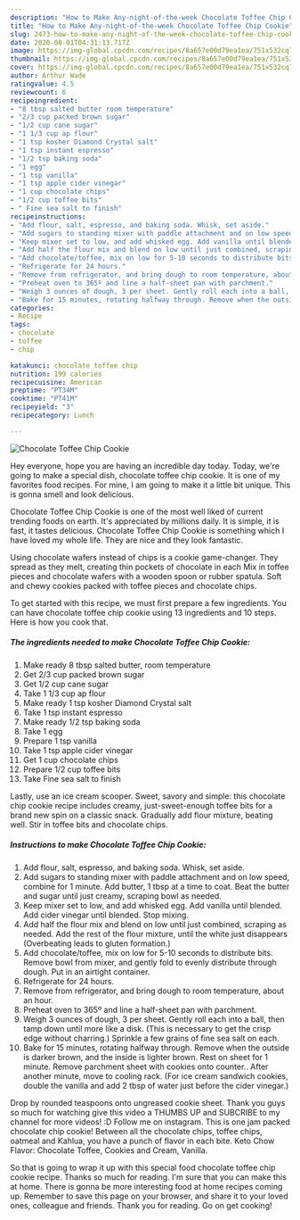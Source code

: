 ```yaml
---
description: "How to Make Any-night-of-the-week Chocolate Toffee Chip Cookie"
title: "How to Make Any-night-of-the-week Chocolate Toffee Chip Cookie"
slug: 2473-how-to-make-any-night-of-the-week-chocolate-toffee-chip-cookie
date: 2020-08-01T04:31:13.717Z
image: https://img-global.cpcdn.com/recipes/8a657e00d79ea1ea/751x532cq70/chocolate-toffee-chip-cookie-recipe-main-photo.jpg
thumbnail: https://img-global.cpcdn.com/recipes/8a657e00d79ea1ea/751x532cq70/chocolate-toffee-chip-cookie-recipe-main-photo.jpg
cover: https://img-global.cpcdn.com/recipes/8a657e00d79ea1ea/751x532cq70/chocolate-toffee-chip-cookie-recipe-main-photo.jpg
author: Arthur Wade
ratingvalue: 4.5
reviewcount: 6
recipeingredient:
- "8 tbsp salted butter room temperature"
- "2/3 cup packed brown sugar"
- "1/2 cup cane sugar"
- "1 1/3 cup ap flour"
- "1 tsp kosher Diamond Crystal salt"
- "1 tsp instant espresso"
- "1/2 tsp baking soda"
- "1 egg"
- "1 tsp vanilla"
- "1 tsp apple cider vinegar"
- "1 cup chocolate chips"
- "1/2 cup toffee bits"
- " Fine sea salt to finish"
recipeinstructions:
- "Add flour, salt, espresso, and baking soda. Whisk, set aside."
- "Add sugars to standing mixer with paddle attachment and on low speed, combine for 1 minute. Add butter, 1 tbsp at a time to coat. Beat the butter and sugar until just creamy, scraping bowl as needed."
- "Keep mixer set to low, and add whisked egg. Add vanilla until blended. Add cider vinegar until blended. Stop mixing."
- "Add half the flour mix and blend on low until just combined, scraping as needed. Add the rest of the flour mixture, until the white just disappears (Overbeating leads to gluten formation.)"
- "Add chocolate/toffee, mix on low for 5-10 seconds to distribute bits. Remove bowl from mixer, and gently fold to evenly distribute through dough. Put in an airtight container."
- "Refrigerate for 24 hours."
- "Remove from refrigerator, and bring dough to room temperature, about an hour."
- "Preheat oven to 365º and line a half-sheet pan with parchment."
- "Weigh 3 ounces of dough, 3 per sheet. Gently roll each into a ball, then tamp down until more like a disk. (This is necessary to get the crisp edge without charring.) Sprinkle a few grains of fine sea salt on each."
- "Bake for 15 minutes, rotating halfway through. Remove when the outside is darker brown, and the inside is lighter brown. Rest on sheet for 1 minute. Remove parchment sheet with cookies onto counter.. After another minute, move to cooling rack. (For ice cream sandwich cookies, double the vanilla and add 2 tbsp of water just before the cider vinegar.)"
categories:
- Recipe
tags:
- chocolate
- toffee
- chip

katakunci: chocolate toffee chip 
nutrition: 199 calories
recipecuisine: American
preptime: "PT34M"
cooktime: "PT41M"
recipeyield: "3"
recipecategory: Lunch

---
```



![Chocolate Toffee Chip Cookie](https://img-global.cpcdn.com/recipes/8a657e00d79ea1ea/751x532cq70/chocolate-toffee-chip-cookie-recipe-main-photo.jpg)

Hey everyone, hope you are having an incredible day today. Today, we're going to make a special dish, chocolate toffee chip cookie. It is one of my favorites food recipes. For mine, I am going to make it a little bit unique. This is gonna smell and look delicious.

Chocolate Toffee Chip Cookie is one of the most well liked of current trending foods on earth. It's appreciated by millions daily. It is simple, it is fast, it tastes delicious. Chocolate Toffee Chip Cookie is something which I have loved my whole life. They are nice and they look fantastic.

Using chocolate wafers instead of chips is a cookie game-changer. They spread as they melt, creating thin pockets of chocolate in each Mix in toffee pieces and chocolate wafers with a wooden spoon or rubber spatula. Soft and chewy cookies packed with toffee pieces and chocolate chips.


To get started with this recipe, we must first prepare a few ingredients. You can have chocolate toffee chip cookie using 13 ingredients and 10 steps. Here is how you cook that.

<!--inarticleads1-->

##### The ingredients needed to make Chocolate Toffee Chip Cookie:

1. Make ready 8 tbsp salted butter, room temperature
1. Get 2/3 cup packed brown sugar
1. Get 1/2 cup cane sugar
1. Take 1 1/3 cup ap flour
1. Make ready 1 tsp kosher Diamond Crystal salt
1. Take 1 tsp instant espresso
1. Make ready 1/2 tsp baking soda
1. Take 1 egg
1. Prepare 1 tsp vanilla
1. Take 1 tsp apple cider vinegar
1. Get 1 cup chocolate chips
1. Prepare 1/2 cup toffee bits
1. Take  Fine sea salt to finish


Lastly, use an ice cream scooper. Sweet, savory and simple: this chocolate chip cookie recipe includes creamy, just-sweet-enough toffee bits for a brand new spin on a classic snack. Gradually add flour mixture, beating well. Stir in toffee bits and chocolate chips. 

<!--inarticleads2-->

##### Instructions to make Chocolate Toffee Chip Cookie:

1. Add flour, salt, espresso, and baking soda. Whisk, set aside.
1. Add sugars to standing mixer with paddle attachment and on low speed, combine for 1 minute. Add butter, 1 tbsp at a time to coat. Beat the butter and sugar until just creamy, scraping bowl as needed.
1. Keep mixer set to low, and add whisked egg. Add vanilla until blended. Add cider vinegar until blended. Stop mixing.
1. Add half the flour mix and blend on low until just combined, scraping as needed. Add the rest of the flour mixture, until the white just disappears (Overbeating leads to gluten formation.)
1. Add chocolate/toffee, mix on low for 5-10 seconds to distribute bits. Remove bowl from mixer, and gently fold to evenly distribute through dough. Put in an airtight container.
1. Refrigerate for 24 hours.
1. Remove from refrigerator, and bring dough to room temperature, about an hour.
1. Preheat oven to 365º and line a half-sheet pan with parchment.
1. Weigh 3 ounces of dough, 3 per sheet. Gently roll each into a ball, then tamp down until more like a disk. (This is necessary to get the crisp edge without charring.) Sprinkle a few grains of fine sea salt on each.
1. Bake for 15 minutes, rotating halfway through. Remove when the outside is darker brown, and the inside is lighter brown. Rest on sheet for 1 minute. Remove parchment sheet with cookies onto counter.. After another minute, move to cooling rack. (For ice cream sandwich cookies, double the vanilla and add 2 tbsp of water just before the cider vinegar.)


Drop by rounded teaspoons onto ungreased cookie sheet. Thank you guys so much for watching give this video a THUMBS UP and SUBCRIBE to my channel for more videos! :D Follow me on instagram. This is one jam packed chocolate chip cookie! Between all the chocolate chips, toffee chips, oatmeal and Kahlua, you have a punch of flavor in each bite. Keto Chow Flavor: Chocolate Toffee, Cookies and Cream, Vanilla. 

So that is going to wrap it up with this special food chocolate toffee chip cookie recipe. Thanks so much for reading. I'm sure that you can make this at home. There is gonna be more interesting food at home recipes coming up. Remember to save this page on your browser, and share it to your loved ones, colleague and friends. Thank you for reading. Go on get cooking!
